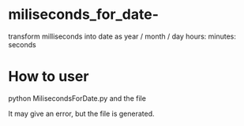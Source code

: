 # miliseconds_for_date-
 transform milliseconds into date as year / month / day hours: minutes: seconds
 
 # How to user
 
 python MilisecondsForDate.py and the file
 
 It may give an error, but the file is generated.
